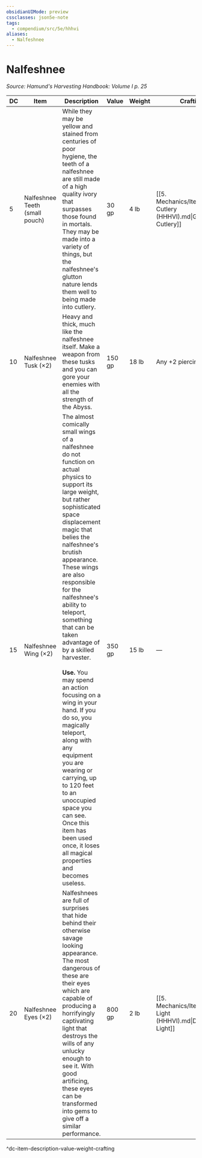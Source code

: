 ```yaml
---
obsidianUIMode: preview
cssclasses: json5e-note
tags:
  - compendium/src/5e/hhhvi
aliases:
  - Nalfeshnee
---
```

# Nalfeshnee
*Source: Hamund's Harvesting Handbook: Volume I p. 25* 

| DC | Item | Description | Value | Weight | Crafting |
|----|------|-------------|-------|--------|----------|
| 5 | Nalfeshnee Teeth (small pouch) | While they may be yellow and stained from centuries of poor hygiene, the teeth of a nalfeshnee are still made of a high quality ivory that surpasses those found in mortals. They may be made into a variety of things, but the nalfeshnee's glutton nature lends them well to being made into cutlery. | 30 gp | 4 lb | [[5. Mechanics/Items/Glutton Cutlery (HHHVI).md\|Glutton Cutlery]] |
| 10 | Nalfeshnee Tusk (×2) | Heavy and thick, much like the nalfeshnee itself. Make a weapon from these tusks and you can gore your enemies with all the strength of the Abyss. | 150 gp | 18 lb | Any +2 piercing weapon |
| 15 | Nalfeshnee Wing (×2) | The almost comically small wings of a nalfeshnee do not function on actual physics to support its large weight, but rather sophisticated space displacement magic that belies the nalfeshnee's brutish appearance. These wings are also responsible for the nalfeshnee's ability to teleport, something that can be taken advantage of by a skilled harvester.<br /><br />**Use.** You may spend an action focusing on a wing in your hand. If you do so, you magically teleport, along with any equipment you are wearing or carrying, up to 120 feet to an unoccupied space you can see. Once this item has been used once, it loses all magical properties and becomes useless. | 350 gp | 15 lb | — |
| 20 | Nalfeshnee Eyes (×2) | Nalfeshnees are full of surprises that hide behind their otherwise savage looking appearance. The most dangerous of these are their eyes which are capable of producing a horrifyingly captivating light that destroys the wills of any unlucky enough to see it. With good artificing, these eyes can be transformed into gems to give off a similar performance. | 800 gp | 2 lb | [[5. Mechanics/Items/Demon Light (HHHVI).md\|Demon Light]] |
^dc-item-description-value-weight-crafting

